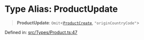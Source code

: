 # Type Alias: ProductUpdate

> **ProductUpdate**: `Omit`\<[`ProductCreate`](ProductCreate.md), `"originCountryCode"`\>

Defined in: [src/Types/Product.ts:47](https://github.com/Fokusdotid/bail/blob/8a30cf93a8ac726f06d1ad6578695812a8253e53/src/Types/Product.ts#L47)
